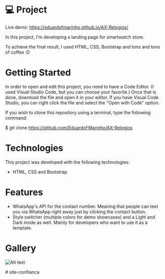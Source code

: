 # 💻 Project

Live demo: https://eduardofmarinho.github.io/AX-Relogios/

In this project, I'm developing a landing page for smartwatch store.

To achieve the final result, I used HTML, CSS, Bootstrap and tons and tons of coffee :D

# Getting Started

In order to open and edit this project, you need to have a Code Editor. (I used Visual Studio Code, but you can choose your favorite.) Once that is done, download the file and open it in your editor. If you have Visual Code Studio, you can right click the file and select the "Open with Code" option.

If you wish to clone this repository using a terminal, type the following command:

$ git clone https://github.com/EduardoFMarinho/AX-Relogios

# Technologies

This project was developed with the following technologies:

- HTML, CSS and Bootstrap
<!-- - [Expo][expo] -->

# Features

- WhatsApp's API for the contact number. Meaning that people can text you via WhatsApp right away just by clicking the contact button.
- Style switcher (multiple colors for demo showcases) and a Light and Dark mode as well. Mainly for developers who want to use it as a template.

# Gallery

![Alt text](https://i.imgur.com/UWaeGl6.png)

#   s i t e - c o n f i a n c a  
 